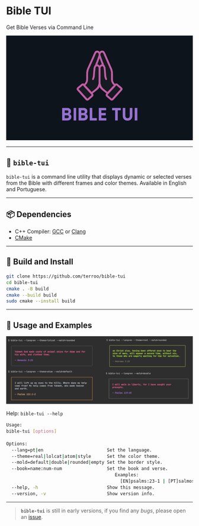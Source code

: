 # Bible TUI
Get Bible Verses via Command Line

![Bible TUI](./assets/bible-tui.jpg) 

---

## 🙏 `bible-tui` 
`bible-tui` is a command line utility that displays dynamic or selected verses from the Bible with different frames and color themes. Available in English and Portuguese.

---

## 📦 Dependencies
+ C++ Compiler: [GCC](https://gcc.gnu.org/) or [Clang](https://clang.llvm.org/)
+ [CMake](https://cmake.org/)

---

## 🚧 Build and Install
```bash
git clone https://github.com/terroo/bible-tui
cd bible-tui
cmake . -B build
cmake --build build
sudo cmake --install build
```

---

## 💼 Usage and Examples

![Examples](./assets/en-blible-tui.png) 

Help: `bible-tui --help`

```bash
Usage:
bible-tui [options]

Options:
  --lang=pt|en                        Set the language.
  --theme=real|lolcat|atom|style      Set the color theme.
  --mold=default|double|rounded|empty Set the border style.
  --book=name:num-num                 Set the book and verse.
                                         Examples:
                                           [EN]psalms:23-1 | [PT]salmos:23-1
  --help, -h                          Show this message.
  --version, -v                       Show version info.

```

---

> **`bible-tui`** is still in early versions, if you find any *bugs*, please open an [issue](https://github.com/terroo/bible-tui/issues).

